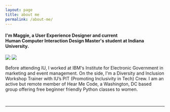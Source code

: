 ```yaml
---
layout: page
title: about me
permalink: /about-me/
---
```


<div class="col three homepage_align welcome_message">
  <h4>I'm Maggie, a <a class="homepage_keywords">User Experience Designer</a> and current</br> <a class="homepage_keywords">Human Computer Interaction Design</a> Master's student at Indiana University. </h4>
</div>

<div class="img_row">
  <img class="col one" src="{{ site.baseurl }}/img/headshot.jpg"/>
  <img class="col two" src="{{ site.baseurl }}/img/team.jpg"/>
</div>

<div class="homepage_align homepage_paragraph">
    <p>Before attending IU, I worked at <a class="homepage_keywords">IBM's Institute for Electronic Government</a> in marketing and event management. On the side, I'm a Diversity and Inclusion Workshop Trainer with IU’s <a class="homepage_keywords">PIT (Promoting Inclusivity in Tech) Crew</a>. I am an active but remote member of <a class="homepage_keywords">Hear Me Code</a>, a Washington, DC based group offering free beginner friendly Python classes to women.</p>
</div>

<br/>
<hr/>
<br/>

<span class="contacticon center">
  <a href="mailto:maggie.criqui@gmail.com"><i class="fa fa-envelope-square"></i></a>
  <a href="https://github.com/mcriqui" target="_blank"><i class="fa fa-github-square"></i></a>
  <a href="https://www.linkedin.com/in/maggie-criqui-4ba46a2a" target="_blank"><i class="fa fa-linkedin-square"></i></a>
  <a href="https://twitter.com/MaggieCriqui" target="_blank"><i class="fa fa-twitter-square"></i></a>
</span>
